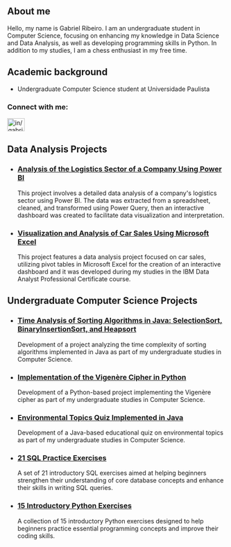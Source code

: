 ## About me 
Hello, my name is Gabriel Ribeiro. I am an undergraduate student in Computer Science, focusing on enhancing my knowledge in Data Science and Data Analysis, as well as developing programming skills in Python. In addition to my studies, I am a chess enthusiast in my free time.

## Academic background 
- Undergraduate Computer Science student at Universidade Paulista

<h3 align="left">Connect with me:</h3>
<p align="left">
<a href=https://www.linkedin.com/in/gabriel-ribeiro-data target="blank"><img align="center" src="https://raw.githubusercontent.com/rahuldkjain/github-profile-readme-generator/master/src/images/icons/Social/linked-in-alt.svg" alt="in/gabrielribeiro-br" height="30" width="40" /></a>
</p>

## Data Analysis Projects

* ### [Analysis of the Logistics Sector of a Company Using Power BI](https://github.com/gabriel-ribeiro-data/Analysis-of-the-Logistics-Sector)

  This project involves a detailed data analysis of a company's logistics sector using Power BI. The data was extracted from a spreadsheet, cleaned, and transformed using Power Query, then an interactive dashboard was created to facilitate data visualization and interpretation.

* ### [Visualization and Analysis of Car Sales Using Microsoft Excel](https://github.com/gabriel-ribeiro-data/Visualization-and-Analysis-of-Car-Sales)

  This project features a data analysis project focused on car sales, utilizing pivot tables in Microsoft Excel for the creation of an interactive dashboard and it was developed during my studies in the IBM Data Analyst Professional Certificate course.

## Undergraduate Computer Science Projects

* ### [Time Analysis of Sorting Algorithms in Java: SelectionSort, BinaryInsertionSort, and Heapsort](https://github.com/gabriel-ribeiro-data/Sorting-Algorithms-Time-Analysis)

  Development of a project analyzing the time complexity of sorting algorithms implemented in Java as part of my undergraduate studies in Computer Science.

* ### [Implementation of the Vigenère Cipher in Python](https://github.com/gabriel-ribeiro-data/Vigenere-Cipher-Python)

  Development of a Python-based project implementing the Vigenère cipher as part of my undergraduate studies in Computer Science.

* ### [Environmental Topics Quiz Implemented in Java](https://github.com/gabriel-ribeiro-data/Java-Environmental-Quiz)

  Development of a Java-based educational quiz on environmental topics as part of my undergraduate studies in Computer Science.

* ### [21 SQL Practice Exercises](https://github.com/gabriel-ribeiro-data/SQL-Exercises)
  A set of 21 introductory SQL exercises aimed at helping beginners strengthen their understanding of core database concepts and enhance their skills in writing SQL queries.
  
* ### [15 Introductory Python Exercises](https://github.com/gabriel-ribeiro-data/Python-Exercises)
  
  A collection of 15 introductory Python exercises designed to help beginners practice essential programming concepts and improve their coding skills.

  
